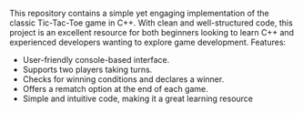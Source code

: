 This repository contains a simple yet engaging implementation of the classic Tic-Tac-Toe game in C++. With clean and well-structured code, this project is an excellent resource for both beginners looking to learn C++ and experienced developers wanting to explore game development.
Features:
- User-friendly console-based interface.
- Supports two players taking turns.
- Checks for winning conditions and declares a winner.
- Offers a rematch option at the end of each game.
- Simple and intuitive code, making it a great learning resource
